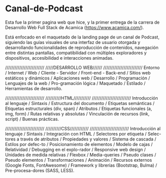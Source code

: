 # Canal-de-Podcast

Esta fue la primer pagina web que hice, y la primer entrega de la carrera de Desarrollo Web Full Stack de Acamica (https://www.acamica.com/).

Está enfocado en el maquetado de la landing page de un canal de Podcast, siguiendo las guías visuales de una interfaz de usuario otorgada y desarrollando funcionalidades de reproducción de contenidos, navegación entre distintas pantallas, compatibilidad con múltiples exploradores y dispositivos, accesibilidad e interacciones animadas.

/////////////////////////
/////DESARROLLO WEB//////
/////////////////////////
Entorno / Internet / Web / Cliente - Servidor / Front-end - Back-end / Sitios web estáticos y dinámicos / Aplicaciones web / Desarrollo / Programación / Lenguajes de la web / Pro-gramación lógica / Maquetado / Estilado / Herramientas de desarrollo.

/////////////////////////
//////////HTML///////////
/////////////////////////
Introducción al lenguaje / Sintaxis / Estructura del documento / Etiquetas semánticas / Etiquetas estructurales (div, span) / Atributos / Etiquetas funcionales (a, img, form) / Rutas relativas y absolutas / Vinculación de recursos (link, script) / Buenas prácticas.

/////////////////////////
//////////CSS////////////
/////////////////////////
Introducción al lenguaje / Sintaxis / Integración con HTML / Selectores por etiqueta / Selec-tores a través de atributos / Propiedades y valores / Sistema de cascada / Estilos por defec-to / Posicionamiento de elementos / Modelo de cajas / Relatividad / Debugging en el explo-rador / Responsive web design / Unidades de medida relativas / Flexbox / Media-queries / Pseudo clases / Pseudo elementos / Transformaciones / Animación / Recursos externos  (Google Fonts, FontAwesome) / Framework y librerías  (Bootstrap, Bulma) / Pre-procesa-dores (SASS, LESS).
